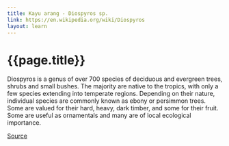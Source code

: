 ```yaml
---
title: Kayu arang - Diospyros sp.
link: https://en.wikipedia.org/wiki/Diospyros
layout: learn
---
```

# {{page.title}}

Diospyros is a genus of over 700 species of deciduous and evergreen trees, shrubs and small bushes. The majority are native to the tropics, with only a few species extending into temperate regions. Depending on their nature, individual species are commonly known as ebony or persimmon trees. Some are valued for their hard, heavy, dark timber, and some for their fruit. Some are useful as ornamentals and many are of local ecological importance.

[Source](page.link)
